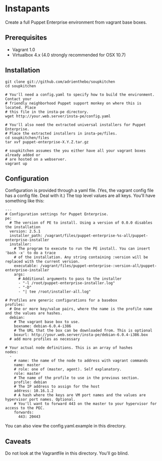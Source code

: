 Instapants
========

Create a full Puppet Enterprise environment from vagrant base boxes.

Prerequisites
-------------

  * Vagrant 1.0
  * Virtualbox 4.x (4.0 strongly recommended for OSX 10.7)

Installation
------------

    git clone git://github.com/adrienthebo/soupkitchen
    cd soupkitchen

    # You'll need a config.yaml to specify how to build the environment. Contact your
    # friendly neighborhood Puppet support monkey on where this is located. Place
    # this file in the insta-pe directory.
    wget http://your.web.server/insta-pe/config.yaml

    # You'll also need the extracted universal installers for Puppet Enterprise.
    # Place the extracted installers in insta-pe/files.
    cd soupkitchen/files
    tar xvf puppet-enterprise-X.Y.Z.tar.gz

    # soupkitchen assumes the you either have all your vagrant boxes already added or
    # are hosted on a webserver.
    vagrant up

Configuration
-------------

Configuration is provided through a yaml file. (Yes, the vagrant config file
has a config file. Deal with it.) The top level values are all keys. You'll
have something like this:

    ---
    # Configuration settings for Puppet Enterprise.
    pe:
      # The version of PE to install. Using a version of 0.0.0 disables the installation
      version: 2.5.1
      installer_path: /vagrant/files/puppet-enterprise-%s-all/puppet-enterprise-installer
      installer:
        # The program to execute to run the PE install. You can insert 'bash -x' to do a trace
        # of the installation. Any string containing :version will be replaced with the current version.
        executable: /vagrant/files/puppet-enterprise-:version-all/puppet-enterprise-installer
        args:
          # Additional arguments to pass to the installer
          - "-l /root/puppet-enterprise-installer.log"
          - "-D"
          - "| tee /root/installer-all.log"

    # Profiles are generic configurations for a basebox
    profiles:
      # One or more key/value pairs, where the name is the profile name and the values are hashes.
      debian:
        # The vagrant base box to use.
        boxname: debian-6.0.4-i386
        # The URL that the box can be downloaded from. This is optional
        boxurl: http://your.web.server/insta-pe/debian-6.0.4-i386.box
      # add more profiles as necessary

    # Your actual node definitions. This is an array of hashes
    nodes:
      -
        # name: the name of the node to address with vagrant commands
        name: master
        # role: one of (master, agent). Self explanatory.
        role: master
        # The name of the profile to use in the previous section.
        profile: debian
        # The IP address to assign for the host
        address: 10.16.1.2
        # A hash where the keys are VM port names and the values are hypervisor port names. Optional.
        # You'll want to forward 443 on the master to your hypervisor for access to the PEC.
        forwards:
          443: 20443

You can also view the config.yaml.example in this directory.

Caveats
-------

Do not look at the Vagrantfile in this directory. You'll go blind.

